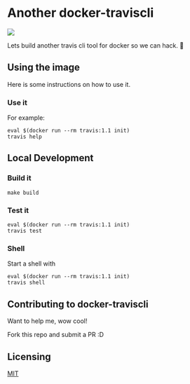 # Another docker-traviscli

[![](https://travis-ci.com/wenlock/docker-traviscli.svg?branch=master)](https://travis-ci.com/wenlock/docker-traviscli)

Lets build another travis cli tool for docker so we can hack. :tada:

## Using the image
Here is some instructions on how to use it.

### Use it

For example:

```
eval $(docker run --rm travis:1.1 init)
travis help
```

## Local Development

### Build it
`make build`

### Test it
```
eval $(docker run --rm travis:1.1 init)
travis test
```

### Shell
Start a shell with
```
eval $(docker run --rm travis:1.1 init)
travis shell
```

## Contributing to docker-traviscli

Want to help me, wow cool!  

Fork this repo and submit a PR :D

## Licensing
[MIT](LICENSE.txt)
